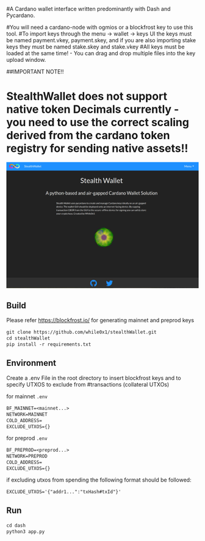 #A Cardano wallet interface written predominantly with Dash and Pycardano.

#You will need a cardano-node with ogmios or a blockfrost key to use this tool.
#To import keys through the menu -> wallet -> keys UI the keys must be named payment.vkey, payment.skey, and if you are also importing stake keys they must be named stake.skey and stake.vkey
#All keys must be loaded at the same time! - You can drag and drop multiple files into the key upload window. 

##IMPORTANT NOTE!!
# StealthWallet does not support native token Decimals currently - you need to use the correct scaling derived from the cardano token registry for sending native assets!!


![show](dash/assets/image.jpg)
## Build 

Please refer https://blockfrost.io/  for generating mainnet and preprod keys 

```
git clone https://github.com/while0x1/stealthWallet.git
cd stealthWallet
pip install -r requirements.txt
```

## Environment 

Create a .env File in the root directory to insert blockfrost keys and to specify UTXOS to exclude from #transactions (collateral UTXOs) 

for mainnet `.env`
```
BF_MAINNET=<mainnet...> 
NETWORK=MAINNET
COLD_ADDRESS=
EXCLUDE_UTXOS={}
```

for preprod `.env`
```mainnet
BF_PREPROD=<preprod...>
NETWORK=PREPROD
COLD_ADDRESS=
EXCLUDE_UTXOS={}
```

if excluding utxos from spending the following format should be followed:
```
EXCLUDE_UTXOS='{"addr1...":"txHash#txId"}'
```

## Run
```
cd dash 
python3 app.py
```

